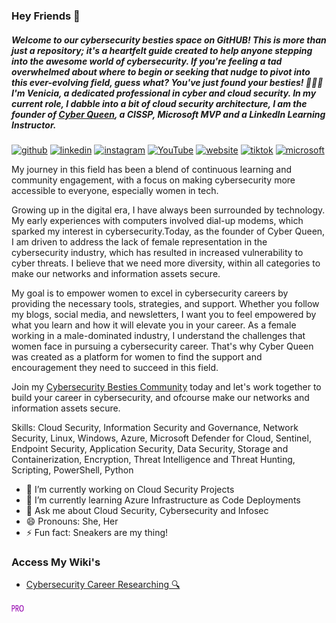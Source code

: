 ### Hey Friends 🌸
##### Welcome to our cybersecurity besties space on GitHUB! This is more than just a repository; it's a heartfelt guide created to help anyone stepping into the awesome world of cybersecurity. If you're feeling a tad overwhelmed about where to begin or seeking that nudge to pivot into this ever-evolving field, guess what? You've just found your besties! 💖👩‍💻 I'm Venicia, a dedicated professional in cyber and cloud security. In my current role, I dabble into a bit of cloud security architecture, I am the founder of [Cyber Queen](www.cyberqueen.org), a CISSP, Microsoft MVP and a LinkedIn Learning Instructor.


[<img src='https://cdn.jsdelivr.net/npm/simple-icons@3.0.1/icons/github.svg' alt='github' height='30'>](https://github.com/yourcybersecuritybestie)  [<img src='https://cdn.jsdelivr.net/npm/simple-icons@3.0.1/icons/linkedin.svg' alt='linkedin' height='30'>](https://www.linkedin.com/in/veniciasolomons/)  [<img src='https://cdn.jsdelivr.net/npm/simple-icons@3.0.1/icons/instagram.svg' alt='instagram' height='30'>](https://www.instagram.com/@cyber.queen_/)  [<img src='https://cdn.jsdelivr.net/npm/simple-icons@3.0.1/icons/youtube.svg' alt='YouTube' height='30'>](https://www.youtube.com/channel/@cyber.queen_)  [<img src='https://cdn.jsdelivr.net/npm/simple-icons@3.0.1/icons/icloud.svg' alt='website' height='30'>](www.cyberqueen.org)  [<img src='https://cdn.jsdelivr.net/npm/simple-icons@3.0.1/icons/tiktok.svg' alt='tiktok' height='30'>](https://www.tiktok.com/@cyber.queen_)  [<img src='https://cdn.jsdelivr.net/npm/simple-icons@3.0.1/icons/microsoft.svg' alt='microsoft' height='30'>](https://mvp.microsoft.com/en-US/MVP/profile/af437687-95fb-ed11-8f6d-000d3a560942)  


My journey in this field has been a blend of continuous learning and community engagement, with a focus on making cybersecurity more accessible to everyone, especially women in tech.

Growing up in the digital era, I have always been surrounded by technology. My early experiences with computers involved dial-up modems, which sparked my interest in cybersecurity.Today, as the founder of Cyber Queen, I am driven to address the lack of female representation in the cybersecurity industry, which has resulted in increased vulnerability to cyber threats. I believe that we need more diversity, within all categories to make our networks and information assets secure.

My goal is to empower women to excel in cybersecurity careers by providing the necessary tools, strategies, and support. Whether you follow my blogs, social media, and newsletters, I want you to feel empowered by what you learn and how it will elevate you in your career. As a female working in a male-dominated industry, I understand the challenges that women face in pursuing a cybersecurity career. That's why Cyber Queen was created as a platform for women to find the support and encouragement they need to succeed in this field.

Join my [Cybersecurity Besties Community](https://www.skool.com/cyberqueen/about) today and let's work together to build your career in cybersecurity, and ofcourse make our networks and information assets secure.

Skills: Cloud Security, Information Security and Governance, Network Security, Linux, Windows, Azure, Microsoft Defender for Cloud, Sentinel, Endpoint Security, Application Security, Data Security, Storage and Containerization, Encryption, Threat Intelligence and Threat Hunting, Scripting, PowerShell, Python   

- 🔭 I’m currently working on Cloud Security Projects 
- 🌱 I’m currently learning Azure Infrastructure as Code Deployments 
- 💬 Ask me about Cloud Security, Cybersecurity and Infosec 
- 😄 Pronouns: She, Her 
- ⚡ Fun fact: Sneakers are my thing!

### Access My Wiki's
* [Cybersecurity Career Researching 🔍](https://github.com/YourCybersecurityBestie/YourCybersecurityBestie/wiki/Cybersecurity-Career-Researching-%F0%9F%94%8D)

<a href='https://github.com/pricing'><img src='https://raw.githubusercontent.com/acervenky/animated-github-badges/master/assets/pro.gif' width='20' height='20'></a> 


